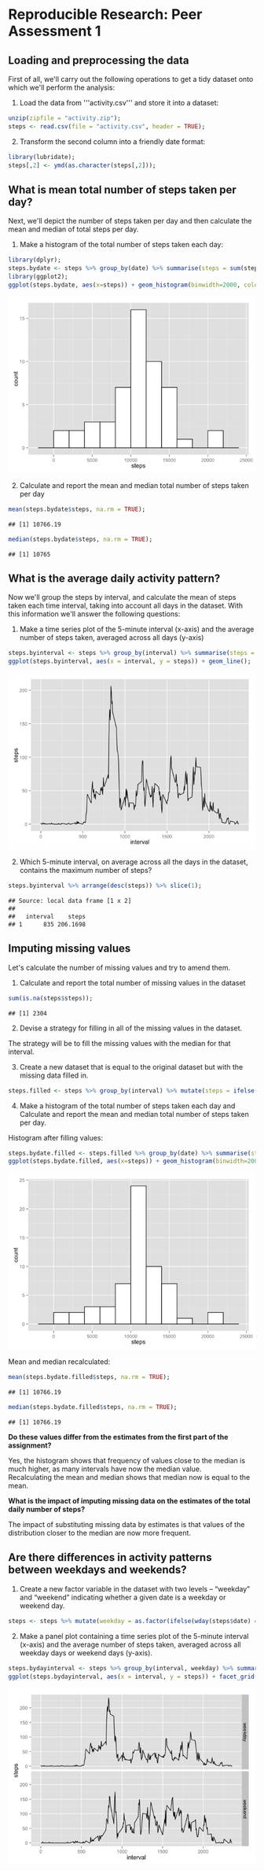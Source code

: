 # Reproducible Research: Peer Assessment 1


## Loading and preprocessing the data

First of all, we'll carry out the following operations to get a tidy dataset onto
which we'll perform the analysis:

1. Load the data from '''activity.csv''' and store it into a dataset:


```r
unzip(zipfile = "activity.zip");
steps <- read.csv(file = "activity.csv", header = TRUE);
```
2. Transform the second column into a friendly date format:


```r
library(lubridate);
steps[,2] <- ymd(as.character(steps[,2]));
```

## What is mean total number of steps taken per day?

Next, we'll depict the number of steps taken per day and then calculate the 
mean and median of total steps per day.

1. Make a histogram of the total number of steps taken each day:


```r
library(dplyr);
steps.bydate <- steps %>% group_by(date) %>% summarise(steps = sum(steps));
library(ggplot2);
ggplot(steps.bydate, aes(x=steps)) + geom_histogram(binwidth=2000, colour="black", fill="white");
```

![](./PA1_template_files/figure-html/histogram-1.png) 

2. Calculate and report the mean and median total number of steps taken per day


```r
mean(steps.bydate$steps, na.rm = TRUE);
```

```
## [1] 10766.19
```

```r
median(steps.bydate$steps, na.rm = TRUE);
```

```
## [1] 10765
```

## What is the average daily activity pattern?

Now we'll group the steps by interval, and calculate the mean of steps taken each
time interval, taking into account all days in the dataset. With this information 
we'll answer the following questions:

1. Make a time series plot of the 5-minute interval (x-axis) and the average 
number of steps taken, averaged across all days (y-axis)


```r
steps.byinterval <- steps %>% group_by(interval) %>% summarise(steps = mean(steps, na.rm = TRUE));
ggplot(steps.byinterval, aes(x = interval, y = steps)) + geom_line();
```

![](./PA1_template_files/figure-html/seriesplot-1.png) 

2. Which 5-minute interval, on average across all the days in the dataset, 
contains the maximum number of steps?


```r
steps.byinterval %>% arrange(desc(steps)) %>% slice(1);
```

```
## Source: local data frame [1 x 2]
## 
##   interval    steps
## 1      835 206.1698
```

## Imputing missing values

Let's calculate the number of missing values and try to amend them.

1. Calculate and report the total number of missing values in the dataset 


```r
sum(is.na(steps$steps));
```

```
## [1] 2304
```

2. Devise a strategy for filling in all of the missing values in the dataset.

The strategy will be to fill the missing values with the median for that interval.

3. Create a new dataset that is equal to the original dataset but with the missing data filled in.


```r
steps.filled <- steps %>% group_by(interval) %>% mutate(steps = ifelse(is.na(steps), mean(steps, na.rm = TRUE), steps));
```

4. Make a histogram of the total number of steps taken each day and Calculate and report the mean and median total number of steps taken per day.

Histogram after filling values:


```r
steps.bydate.filled <- steps.filled %>% group_by(date) %>% summarise(steps = sum(steps));
ggplot(steps.bydate.filled, aes(x=steps)) + geom_histogram(binwidth=2000, colour="black", fill="white");
```

![](./PA1_template_files/figure-html/histogramfilled-1.png) 

Mean and median recalculated:


```r
mean(steps.bydate.filled$steps, na.rm = TRUE);
```

```
## [1] 10766.19
```

```r
median(steps.bydate.filled$steps, na.rm = TRUE);
```

```
## [1] 10766.19
```

__Do these values differ from the estimates from the first part of the assignment?__

Yes, the histogram shows that frequency of values close to the median is much 
higher, as many intervals have now the median value.  
Recalculating the mean and median shows that median now is equal to the mean.

__What is the impact of imputing missing data on the estimates of the total daily number of steps?__

The impact of substituting missing data by estimates is that values of the 
distribution closer to the median are now more frequent.

## Are there differences in activity patterns between weekdays and weekends?

1. Create a new factor variable in the dataset with two levels – “weekday” and “weekend” indicating whether a given date is a weekday or weekend day.


```r
steps <- steps %>% mutate(weekday = as.factor(ifelse(wday(steps$date) == 1 | wday(steps$date) == 7, "weekend", "weekday")));
```

2. Make a panel plot containing a time series plot of the 5-minute interval (x-axis) and the average number of steps taken, averaged across all weekday days or weekend days (y-axis).


```r
steps.bydayinterval <- steps %>% group_by(interval, weekday) %>% summarise(steps = mean(steps, na.rm = TRUE));
ggplot(steps.bydayinterval, aes(x = interval, y = steps)) + facet_grid(weekday~.) + geom_line();
```

![](./PA1_template_files/figure-html/seriesweekdayplot-1.png) 
